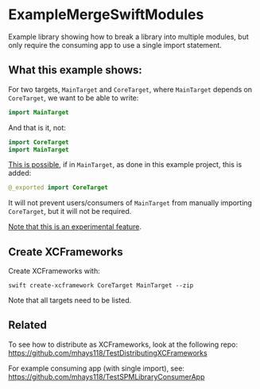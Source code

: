 # ExampleMergeSwiftModules

Example library showing how to break a library into multiple modules, but only require the consuming app to use a single import statement.

## What this example shows:
For two targets, `MainTarget` and `CoreTarget`, where `MainTarget` depends on `CoreTarget`, we want to be able to write:

```swift
import MainTarget
```

And that is it, not:

```swift
import CoreTarget
import MainTarget
```

[This is possible](https://forums.swift.org/t/package-module-visibility-for-libraries/37896/3), if in `MainTarget`, as done in this example project, this is added:
```swift
@_exported import CoreTarget
```
It will not prevent users/consumers of `MainTarget` from manually importing `CoreTarget`, but it will not be required.

[Note that this is an experimental feature](https://forums.swift.org/t/spm-merge-multiple-targets-into-a-single-module/45012).

## Create XCFrameworks
Create XCFrameworks with:
```
swift create-xcframework CoreTarget MainTarget --zip
```
Note that all targets need to be listed.

## Related
To see how to distribute as XCFrameworks, look at the following repo:
https://github.com/mhays118/TestDistributingXCFrameworks


For example consuming app (with single import), see:
https://github.com/mhays118/TestSPMLibraryConsumerApp
